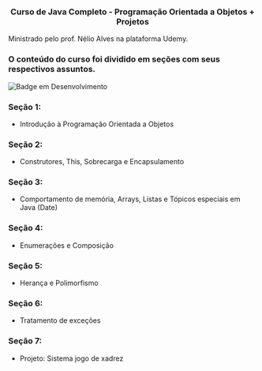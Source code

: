 
<h3 align="center"> Curso de Java Completo - Programação Orientada a Objetos + Projetos </h2>

Ministrado pelo prof. Nélio Alves na plataforma Udemy.

### O conteúdo do curso foi dividido em seções com seus respectivos assuntos.</h4>

![Badge em Desenvolvimento](http://img.shields.io/static/v1?label=STATUS&message=EM%20DESENVOLVIMENTO&color=GREEN&style=for-the-badge)

### Seção 1:
  - Introdução à Programação Orientada a Objetos

### Seção 2:
  - Construtores, This, Sobrecarga e Encapsulamento

### Seção 3:
  - Comportamento de memória, Arrays, Listas e Tópicos especiais em Java (Date)

### Seção 4:
  - Enumerações e Composição
  
### Seção 5:
  - Herança e Polimorfismo
  
### Seção 6:
  - Tratamento de exceções
  
### Seção 7:
  - Projeto: Sistema jogo de xadrez



